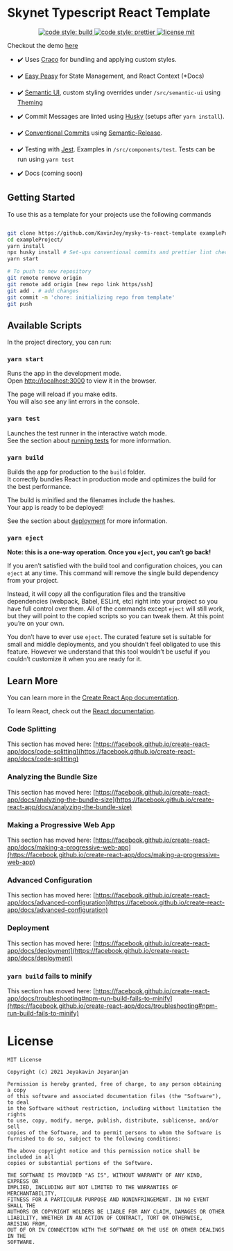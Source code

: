 # Skynet Typescript React Template

<p align="center">
<a href="https://github.com/KavinJey/mysky-ts-react-template/actions/workflows/build-and-deploy.yml">
    <img alt="code style: build" src="https://github.com/KavinJey/mysky-ts-react-template/actions/workflows/build-and-deploy.yml/badge.svg?branch=main">
</a>
<a href="#badge">
    <img alt="code style: prettier" src="https://img.shields.io/badge/code_style-prettier-ff69b4.svg?style=flat-square">
    </a>

<a href="https://opensource.org/licenses/MIT">
     <img alt="license mit" src="https://img.shields.io/badge/License-MIT-yellow.svg" />
    </a>
</p>

Checkout the demo [here](https://040dr8faf4hql4f56soolgi604dq7dl4iult4f9k2qb9l5dt1b5tji0.siasky.net)

- :heavy_check_mark: Uses [Craco](https://github.com/gsoft-inc/craco) for bundling and applying custom styles.

- :heavy_check_mark: [Easy Peasy](https://easy-peasy.vercel.app/) for State Management, and React Context (\*Docs)

- :heavy_check_mark: [Semantic UI](https://react.semantic-ui.com/), custom styling overrides under `/src/semantic-ui` using [Theming](https://semantic-ui.com/usage/theming.html)

- :heavy_check_mark: Commit Messages are linted using [Husky](https://www.npmjs.com/package/husky) (setups after `yarn install`).

- :heavy_check_mark: [Conventional Commits](https://www.conventionalcommits.org/en/v1.0.0/) using [Semantic-Release](https://github.com/semantic-release/semantic-release).

- :heavy_check_mark: Testing with [Jest](https://jestjs.io/docs/tutorial-react). Examples in `/src/components/test`. Tests can be run using `yarn test`

- :heavy_check_mark: Docs (coming soon)

## Getting Started

To use this as a template for your projects use the following commands

```bash

git clone https://github.com/KavinJey/mysky-ts-react-template exampleProject
cd exampleProject/
yarn install
npx husky install # Set-ups conventional commits and prettier lint checks
yarn start

# To push to new repository
git remote remove origin
git remote add origin [new repo link https/ssh]
git add . # add changes
git commit -m 'chore: initializing repo from template'
git push
```

## Available Scripts

In the project directory, you can run:

### `yarn start`

Runs the app in the development mode.\
Open [http://localhost:3000](http://localhost:3000) to view it in the browser.

The page will reload if you make edits.\
You will also see any lint errors in the console.

### `yarn test`

Launches the test runner in the interactive watch mode.\
See the section about [running tests](https://facebook.github.io/create-react-app/docs/running-tests) for more information.

### `yarn build`

Builds the app for production to the `build` folder.\
It correctly bundles React in production mode and optimizes the build for the best performance.

The build is minified and the filenames include the hashes.\
Your app is ready to be deployed!

See the section about [deployment](https://facebook.github.io/create-react-app/docs/deployment) for more information.

### `yarn eject`

**Note: this is a one-way operation. Once you `eject`, you can’t go back!**

If you aren’t satisfied with the build tool and configuration choices, you can `eject` at any time. This command will remove the single build dependency from your project.

Instead, it will copy all the configuration files and the transitive dependencies (webpack, Babel, ESLint, etc) right into your project so you have full control over them. All of the commands except `eject` will still work, but they will point to the copied scripts so you can tweak them. At this point you’re on your own.

You don’t have to ever use `eject`. The curated feature set is suitable for small and middle deployments, and you shouldn’t feel obligated to use this feature. However we understand that this tool wouldn’t be useful if you couldn’t customize it when you are ready for it.

## Learn More

You can learn more in the [Create React App documentation](https://facebook.github.io/create-react-app/docs/getting-started).

To learn React, check out the [React documentation](https://reactjs.org/).

### Code Splitting

This section has moved here: [https://facebook.github.io/create-react-app/docs/code-splitting](https://facebook.github.io/create-react-app/docs/code-splitting)

### Analyzing the Bundle Size

This section has moved here: [https://facebook.github.io/create-react-app/docs/analyzing-the-bundle-size](https://facebook.github.io/create-react-app/docs/analyzing-the-bundle-size)

### Making a Progressive Web App

This section has moved here: [https://facebook.github.io/create-react-app/docs/making-a-progressive-web-app](https://facebook.github.io/create-react-app/docs/making-a-progressive-web-app)

### Advanced Configuration

This section has moved here: [https://facebook.github.io/create-react-app/docs/advanced-configuration](https://facebook.github.io/create-react-app/docs/advanced-configuration)

### Deployment

This section has moved here: [https://facebook.github.io/create-react-app/docs/deployment](https://facebook.github.io/create-react-app/docs/deployment)

### `yarn build` fails to minify

This section has moved here: [https://facebook.github.io/create-react-app/docs/troubleshooting#npm-run-build-fails-to-minify](https://facebook.github.io/create-react-app/docs/troubleshooting#npm-run-build-fails-to-minify)

# License

```
MIT License

Copyright (c) 2021 Jeyakavin Jeyaranjan

Permission is hereby granted, free of charge, to any person obtaining a copy
of this software and associated documentation files (the "Software"), to deal
in the Software without restriction, including without limitation the rights
to use, copy, modify, merge, publish, distribute, sublicense, and/or sell
copies of the Software, and to permit persons to whom the Software is
furnished to do so, subject to the following conditions:

The above copyright notice and this permission notice shall be included in all
copies or substantial portions of the Software.

THE SOFTWARE IS PROVIDED "AS IS", WITHOUT WARRANTY OF ANY KIND, EXPRESS OR
IMPLIED, INCLUDING BUT NOT LIMITED TO THE WARRANTIES OF MERCHANTABILITY,
FITNESS FOR A PARTICULAR PURPOSE AND NONINFRINGEMENT. IN NO EVENT SHALL THE
AUTHORS OR COPYRIGHT HOLDERS BE LIABLE FOR ANY CLAIM, DAMAGES OR OTHER
LIABILITY, WHETHER IN AN ACTION OF CONTRACT, TORT OR OTHERWISE, ARISING FROM,
OUT OF OR IN CONNECTION WITH THE SOFTWARE OR THE USE OR OTHER DEALINGS IN THE
SOFTWARE.
```
